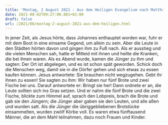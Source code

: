 ```yaml
---
title: 'Montag, 2 August 2021 : Aus dem Heiligen Evangelium nach Matthäus - Mt 14,13-21.'
date: 2021-08-02T09:27:00.001+02:00
draft: false
url: /2021/08/montag-2-august-2021-aus-dem-heiligen.html
---
```


In jener Zeit, als Jesus hörte, dass Johannes enthauptet worden war, fuhr er mit dem Boot in eine einsame Gegend, um allein zu sein. Aber die Leute in den Städten hörten davon und gingen ihm zu Fuß nach. Als er ausstieg und die vielen Menschen sah, hatte er Mitleid mit ihnen und heilte die Kranken, die bei ihnen waren. Als es Abend wurde, kamen die Jünger zu ihm und sagten: Der Ort ist abgelegen, und es ist schon spät geworden. Schick doch die Menschen weg, damit sie in die Dörfer gehen und sich etwas zu essen kaufen können. Jesus antwortete: Sie brauchen nicht wegzugehen. Gebt ihr ihnen zu essen! Sie sagten zu ihm: Wir haben nur fünf Brote und zwei Fische bei uns. Darauf antwortete er: Bringt sie her! Dann ordnete er an, die Leute sollten sich ins Gras setzen. Und er nahm die fünf Brote und die zwei Fische, blickte zum Himmel auf, sprach den Lobpreis, brach die Brote und gab sie den Jüngern; die Jünger aber gaben sie den Leuten, und alle aßen und wurden satt. Als die Jünger die übriggebliebenen Brotstücke einsammelten, wurden zwölf Körbe voll. Es waren etwa fünftausend Männer, die an dem Mahl teilnahmen, dazu noch Frauen und Kinder.